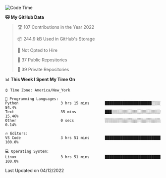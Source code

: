 <!--START_SECTION:waka-->
![Code Time](http://img.shields.io/badge/Code%20Time-111%20hrs%2014%20mins-blue)

**🐱 My GitHub Data** 

> 🏆 107 Contributions in the Year 2022
 > 
> 📦 244.9 kB Used in GitHub's Storage 
 > 
> 🚫 Not Opted to Hire
 > 
> 📜 37 Public Repositories 
 > 
> 🔑 39 Private Repositories  
 > 
📊 **This Week I Spent My Time On** 

```text
⌚︎ Time Zone: America/New_York

💬 Programming Languages: 
Python                   3 hrs 15 mins       █████████████████████░░░░   84.4% 
Text                     35 mins             ███░░░░░░░░░░░░░░░░░░░░░░   15.46% 
Other                    0 secs              ░░░░░░░░░░░░░░░░░░░░░░░░░   0.14%

🔥 Editors: 
VS Code                  3 hrs 51 mins       █████████████████████████   100.0%

💻 Operating System: 
Linux                    3 hrs 51 mins       █████████████████████████   100.0%

```


 Last Updated on 04/12/2022
<!--END_SECTION:waka-->